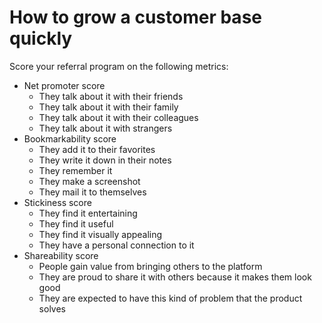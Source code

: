 # How to grow a customer base quickly

Score your referral program on the following metrics:

- Net promoter score
  - They talk about it with their friends
  - They talk about it with their family
  - They talk about it with their colleagues
  - They talk about it with strangers
- Bookmarkability score
  - They add it to their favorites
  - They write it down in their notes
  - They remember it
  - They make a screenshot
  - They mail it to themselves
- Stickiness score
  - They find it entertaining
  - They find it useful
  - They find it visually appealing
  - They have a personal connection to it
- Shareability score
  - People gain value from bringing others to the platform
  - They are proud to share it with others because it makes them look good
  - They are expected to have this kind of problem that the product solves
